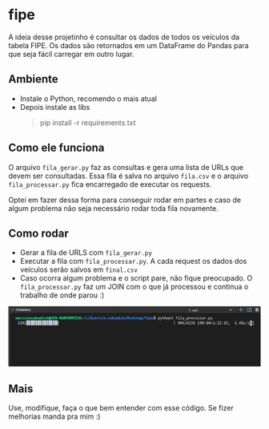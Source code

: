 # fipe 

A ideia desse projetinho é consultar os dados de todos os veículos da tabela FIPE. Os dados são retornados em um DataFrame do Pandas para que seja fácil carregar em outro lugar.

## Ambiente

- Instale o Python, recomendo o mais atual
- Depois instale as libs 
  > pip install -r requirements.txt

## Como ele funciona

O arquivo `fila_gerar.py` faz as consultas e gera uma lista de URLs que devem ser consultadas. Essa fila é salva no arquivo `fila.csv` e o arquivo `fila_processar.py` fica encarregado de executar os requests. 

Optei em fazer dessa forma para conseguir rodar em partes e caso de algum problema não seja necessário rodar toda fila novamente. 

## Como rodar

- Gerar a fila de URLS com `fila_gerar.py`
- Executar a fila com `fila_processar.py`. A cada request os dados dos veículos serão salvos em `final.csv`
- Caso ocorra algum problema e o script pare, não fique preocupado. O `fila_processar.py` faz um JOIN com o que já processou e continua o trabalho de onde parou :)

![DEMO](img/demo.PNG)

## Mais

Use, modifique, faça o que bem entender com esse código. Se fizer melhorias manda pra mim :)